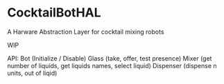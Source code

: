 # CocktailBotHAL
A Harware Abstraction Layer for cocktail mixing robots

WIP

API:
Bot (Initialize / Disable)
Glass (take, offer, test presence)
Mixer (get number of liquids, get liquids names, select liquid)
Dispenser (dispense n units, out of liqid)
